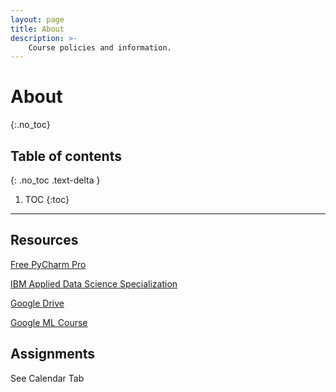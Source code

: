 ```yaml
---
layout: page
title: About
description: >-
    Course policies and information.
---
```


# About
{:.no_toc}

## Table of contents
{: .no_toc .text-delta }

1. TOC
{:toc}

---

## Resources

[Free PyCharm Pro](https://www.jetbrains.com/community/education/#students/)

[IBM Applied Data Science Specialization](https://www.coursera.org/specializations/applied-data-science)

[Google Drive](https://drive.google.com/drive/folders/1VXv8172MabqtoQaM6Czx-c2BPvda8wPM?usp=drive_link)

[Google ML Course](https://www.coursera.org/learn/the-nuts-and-bolts-of-machine-learning)

## Assignments

See Calendar Tab
